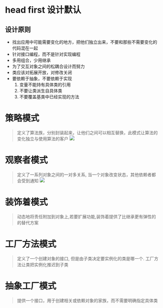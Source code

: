 # head first 设计默认
## 设计原则
- 找出应用中可能需要变化的地方，把他们独立出来，不要和那些不需要变化的代码混在一起
- 针对接口编程，而不是针对实现编程
- 多用组合，少用继承
- 为了交互对象之间的松耦合设计而努力
- 类应该对拓展开放，对修改关闭
- 要依赖于抽象，不要依赖于实现
    1. 变量不能持有具体类的引用
    2. 不要让类派生自具体类
    3. 不要覆盖基类中已经实现的方法

# 策略模式
> 定义了算法族，分别封装起来，让他们之间可以相互替换，此模式让算法的变化独立与使用算法的客户
![](http://7xv4mv.com1.z0.glb.clouddn.com/blog/2018-01-02-1C20A3C0-B28C-404E-83F6-8F493692E632.png)

# 观察者模式
> 定义了一系列对象之间的一对多关系, 当一个对象改变状态，其他依赖者都会受到通知
![](http://7xv4mv.com1.z0.glb.clouddn.com/blog/2018-01-02-155907.png)


# 装饰着模式
> 动态地将责任附加到对象上,若要扩展功能,装饰着提供了比继承更有弹性的的替代方案

# 工厂方法模式
> 定义了一个创建对象的接口, 但是由子类决定要实例化的类是哪一个. 工厂方法让类把实例化推迟到子类

# 抽象工厂模式
> 提供一个接口，用于创建相关或依赖对象的家族，而不需要明确指定具体类